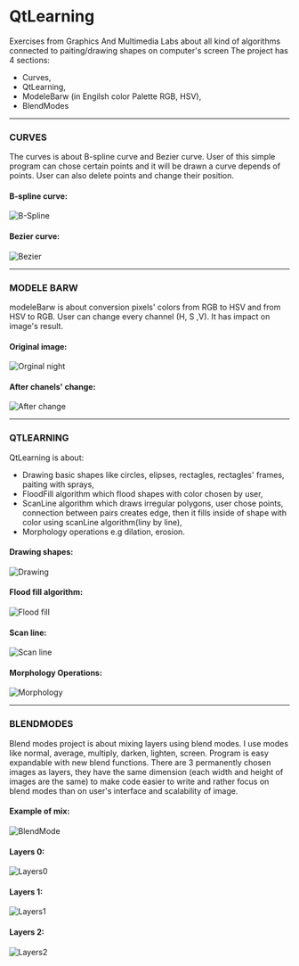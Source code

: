# QtLearning
Exercises from Graphics And Multimedia Labs about all kind of algorithms connected to paiting/drawing shapes on computer's screen
The project has 4 sections: 
- Curves, 
- QtLearning, 
- ModeleBarw (in Engilsh color Palette RGB, HSV),
- BlendModes

***
### CURVES
The curves is about B-spline curve and Bezier curve. User of this simple program can chose certain points and it will be drawn 
a curve depends of points. User can also delete points and change their position.

#### B-spline curve:
![B-Spline](http://www-users.mat.umk.pl/~marcinbedcyc/images/bSpline.png)
#### Bezier curve:
![Bezier](http://www-users.mat.umk.pl/~marcinbedcyc/images/bezier.png)

***
### MODELE BARW
modeleBarw is about conversion pixels' colors from RGB to HSV and from HSV to RGB. User can change every channel (H, S ,V).
It has impact on image's result.

#### Original image:
![Orginal night](http://www-users.mat.umk.pl/~marcinbedcyc/images/night.jpg)
#### After chanels' change:
![After change](http://www-users.mat.umk.pl/~marcinbedcyc/images/colorPallete.png)

***
### QTLEARNING
QtLearning is about:
- Drawing basic shapes like circles, elipses, rectagles, rectagles' frames, paiting with sprays,
- FloodFill algorithm which flood shapes with color chosen by user, 
- ScanLine algorithm which draws irregular polygons,
user chose points, connection between pairs creates edge, then it fills inside of shape with color using scanLine algorithm(liny by line), 
- Morphology operations e.g dilation, erosion.


#### Drawing shapes:
![Drawing](http://www-users.mat.umk.pl/~marcinbedcyc/images/drawing.png)

#### Flood fill algorithm:
![Flood fill](http://www-users.mat.umk.pl/~marcinbedcyc/images/floodFill.png)

#### Scan line:
![Scan line](http://www-users.mat.umk.pl/~marcinbedcyc/images/scanLine.png)

#### Morphology Operations:
![Morphology](http://www-users.mat.umk.pl/~marcinbedcyc/images/morphology.png)

***
### BLENDMODES
Blend modes project is about mixing layers using blend modes. I use modes like normal, average, multiply, darken, lighten, screen. 
Program is easy expandable with new blend functions. There are 3 permanently chosen images as layers, they have the same dimension (each width and height of images are the same)
to make code easier to write and rather focus on blend modes than on user's interface and scalability of image.

#### Example of mix:
![BlendMode](http://www-users.mat.umk.pl/~marcinbedcyc/images/blendModes.png)

#### Layers 0:
![Layers0](http://www-users.mat.umk.pl/~marcinbedcyc/images/gradient.png)

#### Layers 1:
![Layers1](http://www-users.mat.umk.pl/~marcinbedcyc/images/plaza.png)

#### Layers 2:
![Layers2](http://www-users.mat.umk.pl/~marcinbedcyc/images/zamek.png)
